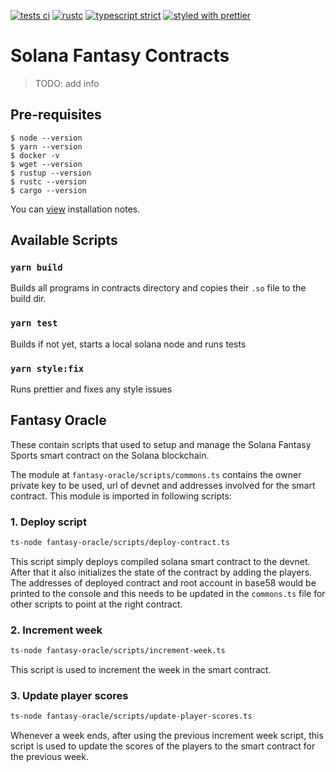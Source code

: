 <a href="https://github.com/zemse/solana-rust-contract/actions?query=workflow%3Atests"><img alt="tests ci" src="https://github.com/ProtoDao/solana-fantasy-app/workflows/tests/badge.svg"></a>
<a href="https://github.com/solana-labs/rust"><img alt="rustc" src="https://badgen.net/badge/rustc/v1.39.0/red"></a>
<a href="https://www.typescriptlang.org/"><img alt="typescript strict" src="https://badgen.net/badge/typescript/strict/blue?icon=typescript"></a>
<a href="https://github.com/prettier/prettier"><img alt="styled with prettier" src="https://img.shields.io/badge/styled_with-prettier-ff69b4.svg"></a>

# Solana Fantasy Contracts

> TODO: add info

## Pre-requisites

```
$ node --version
$ yarn --version
$ docker -v
$ wget --version
$ rustup --version
$ rustc --version
$ cargo --version
```

You can [view](https://github.com/solana-labs/example-helloworld/blob/master/README-installation-notes.md) installation notes.

## Available Scripts

### `yarn build`

Builds all programs in contracts directory and copies their `.so` file to the build dir.

### `yarn test`

Builds if not yet, starts a local solana node and runs tests

### `yarn style:fix`

Runs prettier and fixes any style issues

## Fantasy Oracle

These contain scripts that used to setup and manage the Solana Fantasy Sports smart contract on the Solana blockchain.

The module at `fantasy-oracle/scripts/commons.ts` contains the owner private key to be used, url of devnet and addresses involved for the smart contract. This module is imported in following scripts:

### 1. Deploy script

```sh
ts-node fantasy-oracle/scripts/deploy-contract.ts
```

This script simply deploys compiled solana smart contract to the devnet. After that it also initializes the state of the contract by adding the players. The addresses of deployed contract and root account in base58 would be printed to the console and this needs to be updated in the `commons.ts` file for other scripts to point at the right contract.

### 2. Increment week

```sh
ts-node fantasy-oracle/scripts/increment-week.ts
```

This script is used to increment the week in the smart contract.

### 3. Update player scores

```sh
ts-node fantasy-oracle/scripts/update-player-scores.ts
```

Whenever a week ends, after using the previous increment week script, this script is used to update the scores of the players to the smart contract for the previous week.
